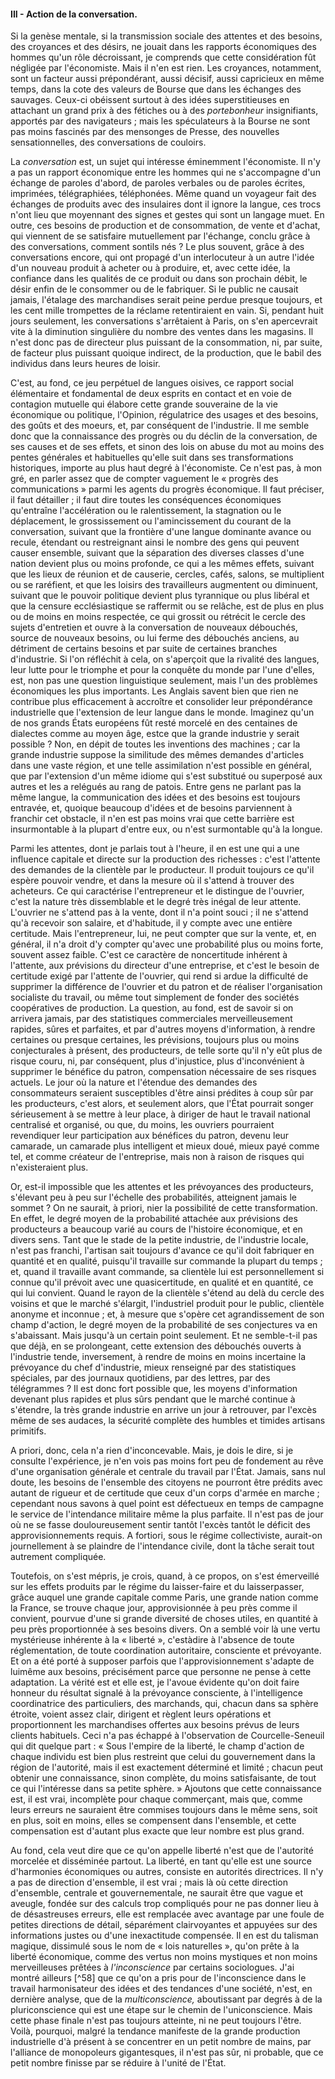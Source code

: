 #### III - Action de la conversation.

Si la genèse mentale, si la transmission sociale des attentes et des besoins, des croyances et des désirs, ne jouait dans les rapports économiques des hommes qu'un rôle décroissant, je comprends que cette considération fût négligée par l'économiste. Mais il n'en est rien. Les croyances, notamment, sont un facteur aussi prépondérant, aussi décisif, aussi capricieux en même temps, dans la cote des valeurs de Bourse que dans les échanges des sauvages. Ceux-ci obéissent surtout à des idées superstitieuses en attachant un grand prix à des fétiches ou à des _portebonheur_ insignifiants, apportés par des navigateurs ; mais les spéculateurs à la Bourse ne sont pas moins fascinés par des mensonges de Presse, des nouvelles sensationnelles, des conversations de couloirs.

La _conversation_ est, un sujet qui intéresse éminemment l'économiste. Il n'y a pas un rapport économique entre les hommes qui ne s'accompagne d'un échange de paroles d'abord, de paroles verbales ou de paroles écrites, imprimées, télégraphiées, téléphonées. Même quand un voyageur fait des échanges de produits avec des insulaires dont il ignore la langue, ces trocs n'ont lieu que moyennant des signes et gestes qui sont un langage muet. En outre, ces besoins de production et de consommation, de vente et d'achat, qui viennent de se satisfaire mutuellement par l'échange, conclu grâce à des conversations, comment sontils nés ? Le plus souvent, grâce à des conversations encore, qui ont propagé d'un interlocuteur à un autre l'idée d'un nouveau produit à acheter ou à produire, et, avec cette idée, la confiance dans les qualités de ce produit ou dans son prochain débit, le désir enfin de le consommer ou de le fabriquer. Si le public ne causait jamais, l'étalage des marchandises serait peine perdue presque toujours, et les cent mille trompettes de la réclame retentiraient en vain. Si, pendant huit jours seulement, les conversations s'arrêtaient à Paris, on s'en apercevrait vite à la diminution singulière du nombre des ventes dans les magasins. Il n'est donc pas de directeur plus puissant de la consommation, ni, par suite, de facteur plus puissant quoique indirect, de la production, que le babil des individus dans leurs heures de loisir.

C'est, au fond, ce jeu perpétuel de langues oisives, ce rapport social élémentaire et fondamental de deux esprits en contact et en voie de contagion mutuelle qui élabore cette grande souveraine de la vie économique ou politique, l'Opinion, régulatrice des usages et des besoins, des goûts et des moeurs, et, par conséquent de l'industrie. Il me semble donc que la connaissance des progrès ou du déclin de la conversation, de ses causes et de ses effets, et sinon des lois on abuse du mot au moins des pentes générales et habituelles qu'elle suit dans ses transformations historiques, importe au plus haut degré à l'économiste. Ce n'est pas, à mon gré, en parler assez que de compter vaguement le « progrès des communications » parmi les agents du progrès économique. Il faut préciser, il faut détailler ; il faut dire toutes les conséquences économiques qu'entraîne l'accélération ou le ralentissement, la stagnation ou le déplacement, le grossissement ou l'amincissement du courant de la conversation, suivant que la frontière d'une langue dominante avance ou recule, étendant ou restreignant ainsi le nombre des gens qui peuvent causer ensemble, suivant que la séparation des diverses classes d'une nation devient plus ou moins profonde, ce qui a les mêmes effets, suivant que les lieux de réunion et de causerie, cercles, cafés, salons, se multiplient ou se raréfient, et que les loisirs des travailleurs augmentent ou diminuent, suivant que le pouvoir politique devient plus tyrannique ou plus libéral et que la censure ecclésiastique se raffermit ou se relâche, est de plus en plus ou de moins en moins respectée, ce qui grossit ou rétrécit le cercle des sujets d'entretien et ouvre à la conversation de nouveaux débouchés, source de nouveaux besoins, ou lui ferme des débouchés anciens, au détriment de certains besoins et par suite de certaines branches d'industrie. Si l'on réfléchit à cela, on s'aperçoit que la rivalité des langues, leur lutte pour le triomphe et pour la conquête du monde par l'une d'elles, est, non pas une question linguistique seulement, mais l'un des problèmes économiques les plus importants. Les Anglais savent bien que rien ne contribue plus efficacement à accroître et consolider leur prépondérance industrielle que l'extension de leur langue dans le monde. Imaginez qu'un de nos grands États européens fût resté morcelé en des centaines de dialectes comme au moyen âge, estce que la grande industrie y serait possible ? Non, en dépit de toutes les inventions des machines ; car la grande industrie suppose la similitude des mêmes demandes d'articles dans une vaste région, et une telle assimilation n'est possible en général, que par l'extension d'un même idiome qui s'est substitué ou superposé aux autres et les a relégués au rang de patois. Entre gens ne parlant pas la même langue, la communication des idées et des besoins est toujours entravée, et, quoique beaucoup d'idées et de besoins parviennent à franchir cet obstacle, il n'en est pas moins vrai que cette barrière est insurmontable à la plupart d'entre eux, ou n'est surmontable qu'à la longue.

Parmi les attentes, dont je parlais tout à l'heure, il en est une qui a une influence capitale et directe sur la production des richesses : c'est l'attente des demandes de la clientèle par le producteur. Il produit toujours ce qu'il espère pouvoir vendre, et dans la mesure où il s'attend à trouver des acheteurs. Ce qui caractérise l'entrepreneur et le distingue de l'ouvrier, c'est la nature très dissemblable et le degré très inégal de leur attente. L'ouvrier ne s'attend pas à la vente, dont il n'a point souci ; il ne s'attend qu'à recevoir son salaire, et d'habitude, il y compte avec une entière certitude. Mais l'entrepreneur, lui, ne peut compter que sur la vente, et, en général, il n'a droit d'y compter qu'avec une probabilité plus ou moins forte, souvent assez faible. C'est ce caractère de noncertitude inhérent à l'attente, aux prévisions du directeur d'une entreprise, et c'est le besoin de certitude exigé par l'attente de l'ouvrier, qui rend si ardue la difficulté de supprimer la différence de l'ouvrier et du patron et de réaliser l'organisation socialiste du travail, ou même tout simplement de fonder des sociétés coopératives de production. La question, au fond, est de savoir si on arrivera jamais, par des statistiques commerciales merveilleusement rapides, sûres et parfaites, et par d'autres moyens d'information, à rendre certaines ou presque certaines, les prévisions, toujours plus ou moins conjecturales à présent, des producteurs, de telle sorte qu'il n'y eût plus de risque couru, ni, par conséquent, plus d'injustice, plus d'inconvénient à supprimer le bénéfice du patron, compensation nécessaire de ses risques actuels. Le jour où la nature et l'étendue des demandes des consommateurs seraient susceptibles d'être ainsi prédites à coup sûr par les producteurs, c'est alors, et seulement alors, que l'État pourrait songer sérieusement à se mettre à leur place, à diriger de haut le travail national centralisé et organisé, ou que, du moins, les ouvriers pourraient revendiquer leur participation aux bénéfices du patron, devenu leur camarade, un camarade plus intelligent et mieux doué, mieux payé comme tel, et comme créateur de l'entreprise, mais non à raison de risques qui n'existeraient plus.

Or, est-il impossible que les attentes et les prévoyances des producteurs, s'élevant peu à peu sur l'échelle des probabilités, atteignent jamais le sommet ? On ne saurait, à priori, nier la possibilité de cette transformation. En effet, le degré moyen de la probabilité attachée aux prévisions des producteurs a beaucoup varié au cours de l'histoire économique, et en divers sens. Tant que le stade de la petite industrie, de l'industrie locale, n'est pas franchi, l'artisan sait toujours d'avance ce qu'il doit fabriquer en quantité et en qualité, puisqu'il travaille sur commande la plupart du temps ; et, quand il travaille avant commande, sa clientèle lui est personnellement si connue qu'il prévoit avec une quasicertitude, en qualité et en quantité, ce qui lui convient. Quand le rayon de la clientèle s'étend au delà du cercle des voisins et que le marché s'élargit, l'industriel produit pour le public, clientèle anonyme et inconnue ; et, à mesure que s'opère cet agrandissement de son champ d'action, le degré moyen de la probabilité de ses conjectures va en s'abaissant. Mais jusqu'à un certain point seulement. Et ne semble-t-il pas que déjà, en se prolongeant, cette extension des débouchés ouverts à l'industrie tende, inversement, à rendre de moins en moins incertaine la prévoyance du chef d'industrie, mieux renseigné par des statistiques spéciales, par des journaux quotidiens, par des lettres, par des télégrammes ? Il est donc fort possible que, les moyens d'information devenant plus rapides et plus sûrs pendant que le marché continue à s'étendre, la très grande industrie en arrive un jour à retrouver, par l'excès même de ses audaces, la sécurité complète des humbles et timides artisans primitifs.

A priori, donc, cela n'a rien d'inconcevable. Mais, je dois le dire, si je consulte l'expérience, je n'en vois pas moins fort peu de fondement au rêve d'une organisation générale et centrale du travail par l'État. Jamais, sans nul doute, les besoins de l'ensemble des citoyens ne pourront être prédits avec autant de rigueur et de certitude que ceux d'un corps d'armée en marche ; cependant nous savons à quel point est défectueux en temps de campagne le service de l'intendance militaire même la plus parfaite. Il n'est pas de jour où ne se fasse douloureusement sentir tantôt l'excès tantôt le déficit des approvisionnements requis. A fortiori, sous le régime collectiviste, aurait-on journellement à se plaindre de l'intendance civile, dont la tâche serait tout autrement compliquée.

Toutefois, on s'est mépris, je crois, quand, à ce propos, on s'est émerveillé sur les effets produits par le régime du laisser-faire et du laisserpasser, grâce auquel une grande capitale comme Paris, une grande nation comme la France, se trouve chaque jour, approvisionnée à peu près comme il convient, pourvue d'une si grande diversité de choses utiles, en quantité à peu près proportionnée à ses besoins divers. On a semblé voir là une vertu mystérieuse inhérente à la « liberté », c'estàdire à l'absence de toute réglementation, de toute coordination autoritaire, consciente et prévoyante. Et on a été porté à supposer parfois que l'approvisionnement s'adapte de luimême aux besoins, précisément parce que personne ne pense à cette adaptation. La vérité est et elle est, je l'avoue évidente qu'on doit faire honneur du résultat signalé à la prévoyance consciente, à l'intelligence coordinatrice des particuliers, des marchands, qui, chacun dans sa sphère étroite, voient assez clair, dirigent et règlent leurs opérations et proportionnent les marchandises offertes aux besoins prévus de leurs clients habituels. Ceci n'a pas échappé à l'observation de Courcelle-Seneuil qui dit quelque part : « Sous l'empire de la liberté, le champ d'action de chaque individu est bien plus restreint que celui du gouvernement dans la région de l'autorité, mais il est exactement déterminé et limité ; chacun peut obtenir une connaissance, sinon complète, du moins satisfaisante, de tout ce qui l'intéresse dans sa petite sphère. » Ajoutons que cette connaissance est, il est vrai, incomplète pour chaque commerçant, mais que, comme leurs erreurs ne sauraient être commises toujours dans le même sens, soit en plus, soit en moins, elles se compensent dans l'ensemble, et cette compensation est d'autant plus exacte que leur nombre est plus grand.

Au fond, cela veut dire que ce qu'on appelle liberté n'est que de l'autorité morcelée et disséminée partout. La liberté, en tant qu'elle est une source d'harmonies économiques ou autres, consiste en autorités directrices. Il n'y a pas de direction d'ensemble, il est vrai ; mais là où cette direction d'ensemble, centrale et gouvernementale, ne saurait être que vague et aveugle, fondée sur des calculs trop compliqués pour ne pas donner lieu à de désastreuses erreurs, elle est remplacée avec avantage par une foule de petites directions de détail, séparément clairvoyantes et appuyées sur des informations justes ou d'une inexactitude compensée. Il en est du talisman magique, dissimulé sous le nom de « lois naturelles », qu'on prête à la liberté économique, comme des vertus non moins mystiques et non moins merveilleuses prêtées à _l'inconscience_ par certains sociologues. J'ai montré ailleurs [^58] que ce qu'on a pris pour de l'inconscience dans le travail harmonisateur des idées et des tendances d'une société, n'est, en dernière analyse, que de la _multiconscience,_ aboutissant par degrés à de la pluriconscience qui est une étape sur le chemin de l'uniconscience. Mais cette phase finale n'est pas toujours atteinte, ni ne peut toujours l'être. Voilà, pourquoi, malgré la tendance manifeste de la grande production industrielle d'à présent à se concentrer en un petit nombre de mains, par l'alliance de monopoleurs gigantesques, il n'est pas sûr, ni probable, que ce petit nombre finisse par se réduire à l'unité de l'État.
